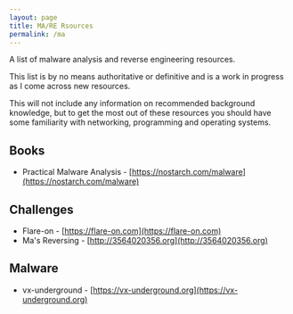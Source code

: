 ```yaml
---
layout: page
title: MA/RE Rsources
permalink: /ma
---
```


A list of malware analysis and reverse engineering resources.

This list is by no means authoritative or definitive and is a work in progress as I come across new resources.

This will not include any information on recommended background knowledge, but to get the most out of these resources you should have some familiarity with networking, programming and operating systems.

## Books
- Practical Malware Analysis - [https://nostarch.com/malware](https://nostarch.com/malware)

## Challenges
- Flare-on - [https://flare-on.com](https://flare-on.com)
- Ma's Reversing - [http://3564020356.org](http://3564020356.org)

## Malware
- vx-underground - [https://vx-underground.org](https://vx-underground.org)